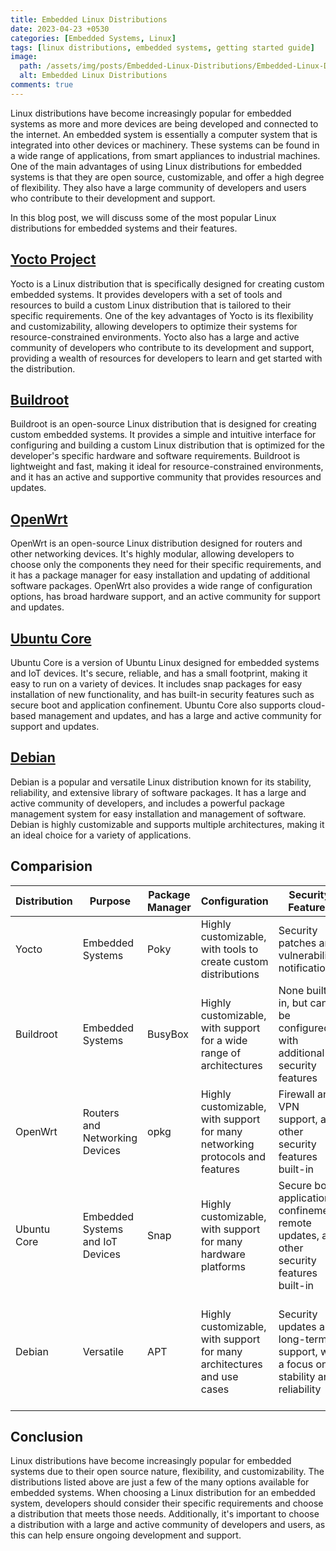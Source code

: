 ```yaml
---
title: Embedded Linux Distributions
date: 2023-04-23 +0530
categories: [Embedded Systems, Linux]
tags: [linux distributions, embedded systems, getting started guide]
image:
  path: /assets/img/posts/Embedded-Linux-Distributions/Embedded-Linux-Distributions.png
  alt: Embedded Linux Distributions
comments: true
---
```


Linux distributions have become increasingly popular for embedded systems as more and more devices are being developed and connected to the internet. An embedded system is essentially a computer system that is integrated into other devices or machinery. These systems can be found in a wide range of applications, from smart appliances to industrial machines. One of the main advantages of using Linux distributions for embedded systems is that they are open source, customizable, and offer a high degree of flexibility. They also have a large community of developers and users who contribute to their development and support.

In this blog post, we will discuss some of the most popular Linux distributions for embedded systems and their features.

## [Yocto Project](https://www.yoctoproject.org/)
Yocto is a Linux distribution that is specifically designed for creating custom embedded systems. It provides developers with a set of tools and resources to build a custom Linux distribution that is tailored to their specific requirements. One of the key advantages of Yocto is its flexibility and customizability, allowing developers to optimize their systems for resource-constrained environments. Yocto also has a large and active community of developers who contribute to its development and support, providing a wealth of resources for developers to learn and get started with the distribution.

## [Buildroot](https://buildroot.org/)
Buildroot is an open-source Linux distribution that is designed for creating custom embedded systems. It provides a simple and intuitive interface for configuring and building a custom Linux distribution that is optimized for the developer's specific hardware and software requirements. Buildroot is lightweight and fast, making it ideal for resource-constrained environments, and it has an active and supportive community that provides resources and updates.

## [OpenWrt](https://openwrt.org/)
OpenWrt is an open-source Linux distribution designed for routers and other networking devices. It's highly modular, allowing developers to choose only the components they need for their specific requirements, and it has a package manager for easy installation and updating of additional software packages. OpenWrt also provides a wide range of configuration options, has broad hardware support, and an active community for support and updates.

## [Ubuntu Core](https://ubuntu.com/core)
Ubuntu Core is a version of Ubuntu Linux designed for embedded systems and IoT devices. It's secure, reliable, and has a small footprint, making it easy to run on a variety of devices. It includes snap packages for easy installation of new functionality, and has built-in security features such as secure boot and application confinement. Ubuntu Core also supports cloud-based management and updates, and has a large and active community for support and updates.

## [Debian](https://debian.org)
Debian is a popular and versatile Linux distribution known for its stability, reliability, and extensive library of software packages. It has a large and active community of developers, and includes a powerful package management system for easy installation and management of software. Debian is highly customizable and supports multiple architectures, making it an ideal choice for a variety of applications.

## Comparision

| Distribution | Purpose | Package Manager | Configuration | Security Features | Community Support |
| --- | --- | --- | --- | --- | --- |
| Yocto | Embedded Systems | Poky | Highly customizable, with tools to create custom distributions | Security patches and vulnerability notifications | Large and active, with extensive documentation and support |
| Buildroot | Embedded Systems | BusyBox | Highly customizable, with support for a wide range of architectures | None built-in, but can be configured with additional security features | Small, but active, with a focus on simplicity and ease of use |
| OpenWrt | Routers and Networking Devices | opkg | Highly customizable, with support for many networking protocols and features | Firewall and VPN support, and other security features built-in | Large and active, with a strong focus on networking and security |
| Ubuntu Core | Embedded Systems and IoT Devices | Snap | Highly customizable, with support for many hardware platforms | Secure boot, application confinement, remote updates, and other security features built-in | Large and active, with a focus on cloud-based management and updates |
| Debian | Versatile | APT | Highly customizable, with support for many architectures and use cases | Security updates and long-term support, with a focus on stability and reliability | Large and active, with a strong focus on open-source software and community-driven development |

## Conclusion
Linux distributions have become increasingly popular for embedded systems due to their open source nature, flexibility, and customizability. The distributions listed above are just a few of the many options available for embedded systems. When choosing a Linux distribution for an embedded system, developers should consider their specific requirements and choose a distribution that meets those needs. Additionally, it's important to choose a distribution with a large and active community of developers and users, as this can help ensure ongoing development and support.

